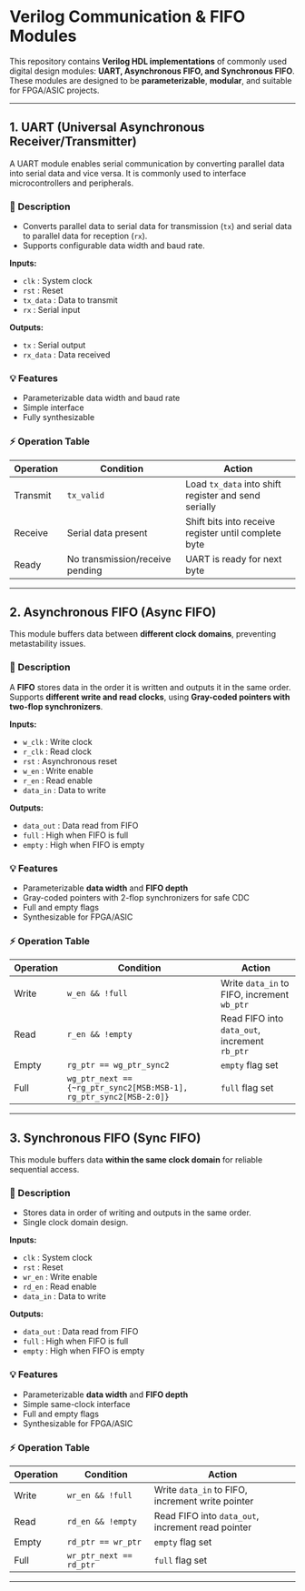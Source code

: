 # Verilog Communication & FIFO Modules

This repository contains **Verilog HDL implementations** of commonly used digital design modules: **UART, Asynchronous FIFO, and Synchronous FIFO**. These modules are designed to be **parameterizable**, **modular**, and suitable for FPGA/ASIC projects.

---

## 1. UART (Universal Asynchronous Receiver/Transmitter)

A UART module enables serial communication by converting parallel data into serial data and vice versa. It is commonly used to interface microcontrollers and peripherals.

### 📘 Description
- Converts parallel data to serial data for transmission (`tx`) and serial data to parallel data for reception (`rx`).  
- Supports configurable data width and baud rate.  

**Inputs:**
- `clk` : System clock  
- `rst` : Reset  
- `tx_data` : Data to transmit  
- `rx` : Serial input  

**Outputs:**
- `tx` : Serial output  
- `rx_data` : Data received  

### 💡 Features
- Parameterizable data width and baud rate  
- Simple interface  
- Fully synthesizable  

### ⚡ Operation Table

| Operation      | Condition          | Action                                  |
|----------------|------------------|----------------------------------------|
| Transmit       | `tx_valid`        | Load `tx_data` into shift register and send serially |
| Receive        | Serial data present | Shift bits into receive register until complete byte |
| Ready          | No transmission/receive pending | UART is ready for next byte |

---

## 2. Asynchronous FIFO (Async FIFO)

This module buffers data between **different clock domains**, preventing metastability issues.

### 📘 Description
A **FIFO** stores data in the order it is written and outputs it in the same order.  
Supports **different write and read clocks**, using **Gray-coded pointers with two-flop synchronizers**.

**Inputs:**
- `w_clk` : Write clock  
- `r_clk` : Read clock  
- `rst` : Asynchronous reset  
- `w_en` : Write enable  
- `r_en` : Read enable  
- `data_in` : Data to write  

**Outputs:**
- `data_out` : Data read from FIFO  
- `full` : High when FIFO is full  
- `empty` : High when FIFO is empty  

### 💡 Features
- Parameterizable **data width** and **FIFO depth**  
- Gray-coded pointers with 2-flop synchronizers for safe CDC  
- Full and empty flags  
- Synthesizable for FPGA/ASIC  

### ⚡ Operation Table

| Operation       | Condition                     | Action                                         |
|-----------------|-------------------------------|-----------------------------------------------|
| Write           | `w_en && !full`               | Write `data_in` to FIFO, increment `wb_ptr`  |
| Read            | `r_en && !empty`              | Read FIFO into `data_out`, increment `rb_ptr` |
| Empty           | `rg_ptr == wg_ptr_sync2`      | `empty` flag set                              |
| Full            | `wg_ptr_next == {~rg_ptr_sync2[MSB:MSB-1], rg_ptr_sync2[MSB-2:0]}` | `full` flag set |

---

## 3. Synchronous FIFO (Sync FIFO)

This module buffers data **within the same clock domain** for reliable sequential access.

### 📘 Description
- Stores data in order of writing and outputs in the same order.  
- Single clock domain design.  

**Inputs:**
- `clk` : System clock  
- `rst` : Reset  
- `wr_en` : Write enable  
- `rd_en` : Read enable  
- `data_in` : Data to write  

**Outputs:**
- `data_out` : Data read from FIFO  
- `full` : High when FIFO is full  
- `empty` : High when FIFO is empty  

### 💡 Features
- Parameterizable **data width** and **FIFO depth**  
- Simple same-clock interface  
- Full and empty flags  
- Synthesizable for FPGA/ASIC  

### ⚡ Operation Table

| Operation       | Condition           | Action                                      |
|-----------------|-------------------|--------------------------------------------|
| Write           | `wr_en && !full`    | Write `data_in` to FIFO, increment write pointer |
| Read            | `rd_en && !empty`   | Read FIFO into `data_out`, increment read pointer |
| Empty           | `rd_ptr == wr_ptr`  | `empty` flag set                            |
| Full            | `wr_ptr_next == rd_ptr` | `full` flag set                          |

---


